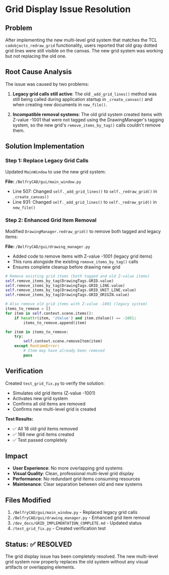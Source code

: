 # Grid Display Issue Resolution

## Problem
After implementing the new multi-level grid system that matches the TCL `cadobjects_redraw_grid` functionality, users reported that old gray dotted grid lines were still visible on the canvas. The new grid system was working but not replacing the old one.

## Root Cause Analysis
The issue was caused by two problems:

1. **Legacy grid calls still active**: The old `_add_grid_lines()` method was still being called during application startup in `_create_canvas()` and when creating new documents in `new_file()`.

2. **Incompatible removal systems**: The old grid system created items with Z-value -1001 that were not tagged using the DrawingManager's tagging system, so the new grid's `remove_items_by_tag()` calls couldn't remove them.

## Solution Implementation

### Step 1: Replace Legacy Grid Calls
Updated `MainWindow` to use the new grid system:

**File:** `/BelfryCAD/gui/main_window.py`
- Line 507: Changed `self._add_grid_lines()` to `self._redraw_grid()` in `_create_canvas()`
- Line 931: Changed `self._add_grid_lines()` to `self._redraw_grid()` in `new_file()`

### Step 2: Enhanced Grid Item Removal
Modified `DrawingManager.redraw_grid()` to remove both tagged and legacy items:

**File:** `/BelfryCAD/gui/drawing_manager.py`
- Added code to remove items with Z-value -1001 (legacy grid items)
- This runs alongside the existing `remove_items_by_tag()` calls
- Ensures complete cleanup before drawing new grid

```python
# Remove existing grid items (both tagged and old Z-value items)
self.remove_items_by_tag(DrawingTags.GRID.value)
self.remove_items_by_tag(DrawingTags.GRID_LINE.value)
self.remove_items_by_tag(DrawingTags.GRID_UNIT_LINE.value)
self.remove_items_by_tag(DrawingTags.GRID_ORIGIN.value)

# Also remove old grid items with Z-value -1001 (legacy system)
items_to_remove = []
for item in self.context.scene.items():
    if hasattr(item, 'zValue') and item.zValue() == -1001:
        items_to_remove.append(item)

for item in items_to_remove:
    try:
        self.context.scene.removeItem(item)
    except RuntimeError:
        # Item may have already been removed
        pass
```

## Verification
Created `test_grid_fix.py` to verify the solution:
- Simulates old grid items (Z-value -1001)
- Activates new grid system
- Confirms all old items are removed
- Confirms new multi-level grid is created

**Test Results:**
- ✅ All 18 old grid items removed
- ✅ 168 new grid items created
- ✅ Test passed completely

## Impact
- **User Experience**: No more overlapping grid systems
- **Visual Quality**: Clean, professional multi-level grid display
- **Performance**: No redundant grid items consuming resources
- **Maintenance**: Clear separation between old and new systems

## Files Modified
1. `/BelfryCAD/gui/main_window.py` - Replaced legacy grid calls
2. `/BelfryCAD/gui/drawing_manager.py` - Enhanced grid item removal
3. `/dev_docs/GRID_IMPLEMENTATION_COMPLETE.md` - Updated status
4. `/test_grid_fix.py` - Created verification test

## Status: ✅ RESOLVED
The grid display issue has been completely resolved. The new multi-level grid system now properly replaces the old system without any visual artifacts or overlapping elements.
